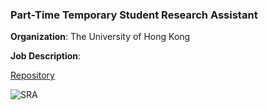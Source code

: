 ### Part-Time Temporary Student Research Assistant

**Organization**: The University of Hong Kong

**Job Description**:

[Repository](https://github.com/Leilazehui/SRA)


![SRA](/assets/images/sra.jpg)
